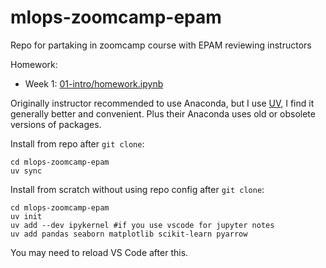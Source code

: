 # mlops-zoomcamp-epam
Repo for partaking in zoomcamp course with EPAM reviewing instructors

Homework:
- Week 1: [01-intro/homework.ipynb](01-intro/homework.ipynb)

Originally instructor recommended to use Anaconda, but I use [UV](https://github.com/astral-sh/uv), I find it generally better and convenient. Plus their Anaconda uses old or obsolete versions of packages.

Install from repo after `git clone`:
```shell
cd mlops-zoomcamp-epam
uv sync
```

Install from scratch without using repo config after `git clone`:
``` shell
cd mlops-zoomcamp-epam
uv init
uv add --dev ipykernel #if you use vscode for jupyter notes
uv add pandas seaborn matplotlib scikit-learn pyarrow
```

You may need to reload VS Code after this.
